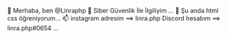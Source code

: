 👋 Merhaba, ben @Linraphp
👀 Siber Güvenlik İle İlgiliyim ...
🌱 Şu anda html css öğreniyorum...
📫 instagram adresim ==> linra.php
Discord hesabım ==> linra.php#0654 ...

<!---
Linraphp/Linraphp is a ✨ special ✨ repository because its `README.md` (this file) appears on your GitHub profile.
You can click the Preview link to take a look at your changes.
--->
